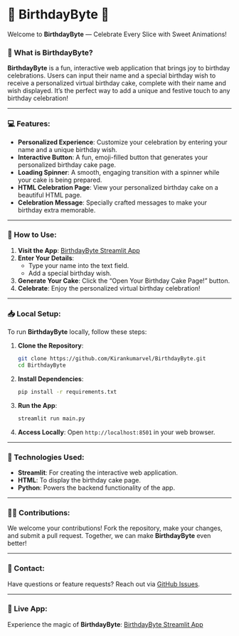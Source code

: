 # 🎉 BirthdayByte 🎂

Welcome to **BirthdayByte** — Celebrate Every Slice with Sweet Animations!

### 🎈 What is BirthdayByte?

**BirthdayByte** is a fun, interactive web application that brings joy to birthday celebrations. Users can input their name and a special birthday wish to receive a personalized virtual birthday cake, complete with their name and wish displayed. It’s the perfect way to add a unique and festive touch to any birthday celebration!

---

### 💻 Features:

- **Personalized Experience**: Customize your celebration by entering your name and a unique birthday wish.
- **Interactive Button**: A fun, emoji-filled button that generates your personalized birthday cake page.
- **Loading Spinner**: A smooth, engaging transition with a spinner while your cake is being prepared.
- **HTML Celebration Page**: View your personalized birthday cake on a beautiful HTML page.
- **Celebration Message**: Specially crafted messages to make your birthday extra memorable.

---

### 🚀 How to Use:

1. **Visit the App**: [BirthdayByte Streamlit App](https://birthdaybyte.streamlit.app/)
2. **Enter Your Details**:
   - Type your name into the text field.
   - Add a special birthday wish.
3. **Generate Your Cake**: Click the “Open Your Birthday Cake Page!” button.
4. **Celebrate**: Enjoy the personalized virtual birthday celebration!

---

### 📥 Local Setup:

To run **BirthdayByte** locally, follow these steps:

1. **Clone the Repository**:

   ```bash
   git clone https://github.com/Kirankumarvel/BirthdayByte.git
   cd BirthdayByte
   ```

2. **Install Dependencies**:

   ```bash
   pip install -r requirements.txt
   ```

3. **Run the App**:

   ```bash
   streamlit run main.py
   ```

4. **Access Locally**: Open `http://localhost:8501` in your web browser.

---

### 🔧 Technologies Used:

- **Streamlit**: For creating the interactive web application.
- **HTML**: To display the birthday cake page.
- **Python**: Powers the backend functionality of the app.

---

### 👨‍💻 Contributions:

We welcome your contributions! Fork the repository, make your changes, and submit a pull request. Together, we can make **BirthdayByte** even better!

---

### 💬 Contact:

Have questions or feature requests? Reach out via [GitHub Issues](https://github.com/Kirankumarvel/BirthdayByte/issues).

---

### 🎉 Live App:

Experience the magic of **BirthdayByte**: [BirthdayByte Streamlit App](https://birthdaybyte.streamlit.app/)
